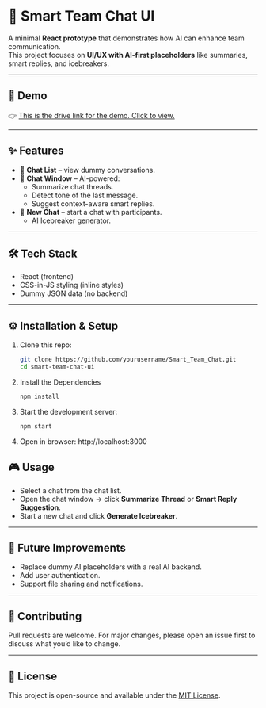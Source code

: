 # 💬 Smart Team Chat UI

A minimal **React prototype** that demonstrates how AI can enhance team communication.  
This project focuses on **UI/UX with AI-first placeholders** like summaries, smart replies, and icebreakers.  

---

## 🚀 Demo
👉 <a href="https://drive.google.com/file/d/17TPf21P0wiVz8WxeDTebqQJrHi0Ji4KQ/view?usp=drive_link" target="_blank">This is the drive link for the demo. Click to view.</a>

---

## ✨ Features
- 📜 **Chat List** – view dummy conversations.  
- 💬 **Chat Window** – AI-powered:  
  - Summarize chat threads.  
  - Detect tone of the last message.  
  - Suggest context-aware smart replies.  
- 📝 **New Chat** – start a chat with participants.  
  - AI Icebreaker generator.  

---

## 🛠️ Tech Stack
- React (frontend)  
- CSS-in-JS styling (inline styles)  
- Dummy JSON data (no backend)  

---

## ⚙️ Installation & Setup

1. Clone this repo:
   ```bash
   git clone https://github.com/yourusername/Smart_Team_Chat.git
   cd smart-team-chat-ui
2. Install the Dependencies   
   ```bash
   npm install
3. Start the development server:
   ```bash
   npm start
4. Open in browser:
   http://localhost:3000

## 🎮 Usage
- Select a chat from the chat list.  
- Open the chat window → click **Summarize Thread** or **Smart Reply Suggestion**.  
- Start a new chat and click **Generate Icebreaker**.  

---

## 🌱 Future Improvements
- Replace dummy AI placeholders with a real AI backend.  
- Add user authentication.  
- Support file sharing and notifications.  

---

## 🤝 Contributing
Pull requests are welcome. For major changes, please open an issue first to discuss what you’d like to change.  

---

## 📜 License
This project is open-source and available under the [MIT License](LICENSE).  
         

